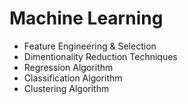 # Machine Learning


* Feature Engineering & Selection
* Dimentionality Reduction Techniques
* Regression Algorithm
* Classification Algorithm
* Clustering Algorithm
